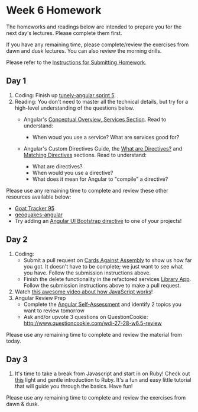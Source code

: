 # Week 6 Homework

The homeworks and readings below are intended to prepare you for the next day's lectures. Please complete them first.

If you have any remaining time, please complete/review the exercises from dawn and dusk lectures. You can also review the morning drills.

Please refer to the [Instructions for Submitting Homework](/how-to/homework-submission.md).


## Day 1

1. Coding: Finish up [tunely-angular sprint 5](https://github.com/SF-WDI-LABS/tunely-angular/blob/master/docs/sprint5.md). 
1. Reading: You don't need to master all the technical details, but try for a high-level understanding of the questions below.
      * Angular's [Conceptual Overview, Services Section](https://code.angularjs.org/1.5.1/docs/guide/concepts#view-independent-business-logic-services). Read to understand:
         * When woud you use a service? What are services good for?
         
      * Angular's Custom Directives Guide, the [What are Directives?](https://code.angularjs.org/1.4.10/docs/guide/directive#what-are-directives-) and [Matching Directives](https://code.angularjs.org/1.4.10/docs/guide/directive#matching-directives) sections. Read to understand:
         * What are directives?
         * When would you use a directive?
         * What does it mean for Angular to "compile" a directive?

Please use any remaining time to complete and review these other resources available below:

* [Goat Tracker 95](https://github.com/sf-wdi-27-28/goat_tracker_95)
* [geoquakes-angular](https://github.com/SF-WDI-LABS/geoquakes-angular.git)
* Try adding an [Angular UI Bootstrap directive](https://angular-ui.github.io/bootstrap/) to one of your projects!



## Day 2

1. Coding:
    - Submit a pull request on [Cards Against Assembly](https://github.com/SF-WDI-LABS/angular-custom-directives/tree/master) to show us how far you got. It doesn't have to be complete; we just want to see what you have.  Follow the submission instructions above.
    - Finish the delete functionality in the refactored services [Library App](https://github.com/SF-WDI-LABS/angular_books_api_with_services). Follow the submission instructions above to make a pull request. 
1. Watch [this awesome video about how JavaScript works](https://www.youtube.com/watch?v=8aGhZQkoFbQ)!
1. Angular Review Prep
    - Complete the [Angular Self-Assessment](https://docs.google.com/forms/u/0/d/1iSkktIKSi20hcAmBQ3a5jtMe1W8OcjHKMnNQimQ6cG4/viewform) and identify 2 topics you want to review tomorrow
    - Ask and/or upvote 3 questions on QuestionCookie: http://www.questioncookie.com/wdi-27-28-w6.5-review

Please use any remaining time to complete and review the material from today.

## Day 3

1. It's time to take a break from Javascript and start in on Ruby!  Check out <a href="tryruby.org" target="_blank">this</a> light and gentle introduction to Ruby.  It's a fun and easy little tutorial that will guide you through the basics.  Have fun!

Please use any remaining time to complete and review the exercises from dawn & dusk. 

<!-- 
## Day 4

1. Reading
2. Friday Review Prep
    - Complete the [Week 1 Self-Assessment](#PENDING) and identify 2 topics you want to review tomorrow
    - Ask and/or upvote 3 questions on QuestionCookie: http://www.questioncookie.com/wdi-27-28-w6-review

Please use any remaining time to complete and review the exercises from dawn & dusk. 
-->

<!-- 
## Day 5 - Weekend Homework

1. Reading
2. Weekend Lab

Please use any remaining time to review exercises/drills from the week! And don't forget to sleep!
-->
